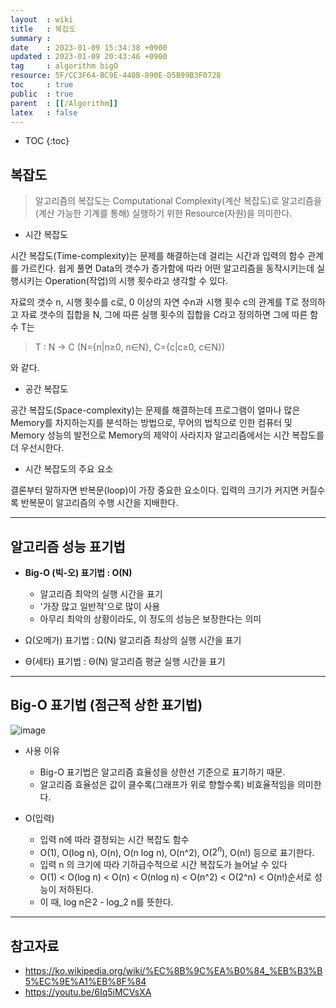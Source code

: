 ```yaml
---
layout  : wiki
title   : 복잡도 
summary : 
date    : 2023-01-09 15:34:38 +0900
updated : 2023-01-09 20:43:46 +0900
tag     : algorithm bigO
resource: 5F/CC3F64-BC9E-440B-890E-D5B99B3F0728
toc     : true
public  : true
parent  : [[/Algorithm]]
latex   : false
---
```

* TOC
{:toc}

## 복잡도
> 알고리즘의 복잡도는 Computational Complexity(계산 복잡도)로 알고리즘을 (계산 가능한 기계를 통해) 실행하기 위한 Resource(자원)을 의미한다.
 

- 시간 복잡도

 시간 복잡도(Time-complexity)는 문제를 해결하는데 걸리는 시간과 입력의 함수 관계를 가르킨다. 쉽게 풀면 Data의 갯수가 증가함에 따라 어떤 알고리즘을 동작시키는데 실행시키는 Operation(작업)의 시행 횟수라고 생각할 수 있다. 
 
자료의 갯수 n, 시행 횟수를 c로, 0 이상의 자연 수n과 시행 횟수 c의 관계를 T로 정의하고
자료 갯수의 집합을 N, 그에 따른 실행 횟수의 집합을 C라고 정의하면 그에 따른 함수 T는

> T : N -> C (N={n|n≥0, n∈N}, C={c|c≥0, c∈N})

와 같다.


- 공간 복잡도

 공간 복잡도(Space-complexity)는 문제를 해결하는데 프로그램이 얼마나 많은 Memory를 차지하는지를 분석하는 방법으로, 무어의 법칙으로 인한 컴퓨터 및 Memory 성능의 발전으로 Memory의 제약이 사라지자 알고리즘에서는 시간 복잡도를 더 우선시한다.
 

- 시간 복잡도의 주요 요소

 결론부터 말하자면 반복문(loop)이 가장 중요한 요소이다. 입력의 크기가 커지면 커질수록 반복문이 알고리즘의 수행 시간을 지배한다.
 

---
 
## 알고리즘 성능 표기법

- **Big-O (빅-오) 표기법 : O(N)**
  - 알고리즘 최악의 실행 시간을 표기
  - '가장 많고 일반적'으로 많이 사용
  - 아무리 최악의 상황이라도, 이 정도의 성능은 보장한다는 의미


- Ω(오메가) 표기법 : Ω(N)
  알고리즘 최상의 실행 시간을 표기


- Θ(세타) 표기법 : Θ(N)
  알고리즘 평균 실행 시간을 표기
  
---

## Big-O 표기법 (점근적 상한 표기법)

![image](https://img1.daumcdn.net/thumb/R1280x0/?scode=mtistory2&fname=https%3A%2F%2Ft1.daumcdn.net%2Fcfile%2Ftistory%2F99EF1E395C7EB4B601)

- 사용 이유
  - Big-O 표기법은 알고리즘 효율성을 상한선 기준으로 표기하기 때문.
  - 알고리즘 효율성은 값이 클수록(그래프가 위로 향할수록) 비효율적임을 의미한다.
  
- O(입력)
    - 입력 n에 따라 결정되는 시간 복잡도 함수
    - O(1), O(log n), O(n), O(n log n), O(n^2), O($2^n$), O(n!) 등으로 표기한다.
    - 입력 n 의 크기에 따라 기하급수적으로 시간 복잡도가 늘어날 수 있다
    - O(1) < O(log n) < O(n) < O(nlog n) < O(n^2) < O(2^n) < O(n!)순서로 성능이 저하된다.
    - 이 때, log n은2 - log_2 n를 뜻한다.
---

## 참고자료
- https://ko.wikipedia.org/wiki/%EC%8B%9C%EA%B0%84_%EB%B3%B5%EC%9E%A1%EB%8F%84
- https://youtu.be/6Iq5iMCVsXA
